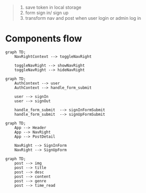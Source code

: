 > 1.  save token in local storage
> 1.  form sign in/ sign up
> 1.  transform nav and post when user login or admin log in

# Components flow

```mermaid
graph TD;
    NavRightContext --> toggleNavRight

    toggleNavRight --> showNavRight
    toggleNavRight --> hideNavRight
```

```mermaid
graph TD;
    AuthContext --> user
    AuthContext --> handle_form_submit

    user --> signIn
    user --> signOut

    handle_form_submit  --> signInFormSubmit
    handle_form_submit  --> signUpFormSubmit
```

```mermaid
graph TD;
    App --> Header
    App --> NavRight
    App --> PostDetail

    NavRight --> SignInForm
    NavRight --> SignUpForm
```

```mermaid
graph TD;
    post --> img
    post --> title
    post --> desc
    post --> content
    post --> genre
    post --> time_read
```
